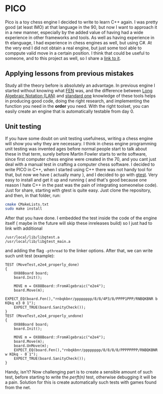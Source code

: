 # PICO
Pico is a toy chess engine I decided to write to learn C++ again. I was pretty good (at least IMO) at that language in the 90, but now I want to approach it in a new manner, especially by the added value of having had a wide experience in other frameworks and tools.
As well as having experience in th elanguage, I had experience in chess engines as well, but using C#. At the very end I did not obtain a real engine, but just some tool able to comppute valid move in a certain position.
I think that could be useful to someone, and to this project as well, so I share a [link to it](https://github.com/FelicePollano/Felpo-II).

## Applying lessons from previous mistakes
Study all the theory before is absolutely an advantage. In previous engine I started without knowing what [FEN](https://www.chessprogramming.org/Forsyth-Edwards_Notation) was, and the difference between [Long Algebraic Notation \(LAN\)](https://www.chessprogramming.org/Algebraic_Chess_Notation#Long_Algebraic_Notation_.28LAN.29) and [standard one](https://www.chessprogramming.org/Algebraic_Chess_Notation#Standard_Algebraic_Notation_.28SAN.29)
knowledge of these tools helps in producing good code, doing the right research, and implementing the function you need in the **order** you need.
With the right toolset, you can easily create an engine that is automatically testable from day 0.

## Unit testing
If you have some doubt on unit testing usefulness, writing a chess engine will show you why they are necessary. I think in chess engine programming unit testing was invented ages before normal people start to talk about these in that term, surely before Martin Fowler starts to write software, since first computer chess engine were created in the 70, and you cant just deal with a manual test in crafting a computer chess software.
I decided to write PICO in C++, when I started using C++ there was not handy tool for that, but now we have ( actually many ), and I decided to go with [gtest](https://github.com/google/googletest).
Very easy to install and get it up and running ( and that's good because one reason I hate C++ in the past was the pain of integrating someonelse code).
Just for share, starting with gtest is quite easy.
Just clone the repository, and then, in that folder, run:
```bash
cmake CMakeLists.txt
sudo make install
```
After that you have done. I embedded the test inside the code of the engine itself ( maybe in the future will skip these inreleases build) so I just had to link with additional
```
/usr/local/lib/libgtest.a
/usr/local/lib/libgtest_main.a
```
and adding the flag ```-pthread``` to the linker options.
After that, we can write such unit test (example):
```
TEST (MoveTest,e2e4_properly_done)
{
    OX88Board board;
    board.Init();

    MOVE m = OX88Board::FromAlgebraic("e2e4");
    board.Move(m);
    EXPECT_EQ(board.Fen(),"rnbqkbnr/pppppppp/8/8/4P3/8/PPPP1PPP/RNBQKBNR b KQkq e3 0 1");
    EXPECT_TRUE(board.SanityCheck());
}
TEST (MoveTest,e2e4_properly_undone)
{
    OX88Board board;
    board.Init();

    MOVE m = OX88Board::FromAlgebraic("e2e4");
    board.Move(m);
    board.UnMove(m);
    EXPECT_EQ(board.Fen(),"rnbqkbnr/pppppppp/8/8/8/8/PPPPPPPP/RNBQKBNR w KQkq - 0 1");
    EXPECT_TRUE(board.SanityCheck());
}
```
Handy, isn't?
Now challenging part is to create a sensible amount of such test, before starting to write the *perft(n)* test, otherwise debugging it will be a pain. Solution for this is create automatically such tests with games found from the net.
